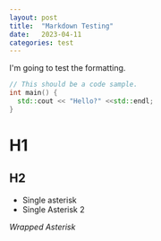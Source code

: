 ```yaml
---
layout: post
title:  "Markdown Testing"
date:   2023-04-11
categories: test
---
```


I'm going to test the formatting.

```c++
// This should be a code sample.
int main() {
  std::cout << "Hello?" <<std::endl;
}
```
# H1

## H2

* Single asterisk
* Single Asterisk 2

*Wrapped Asterisk*
